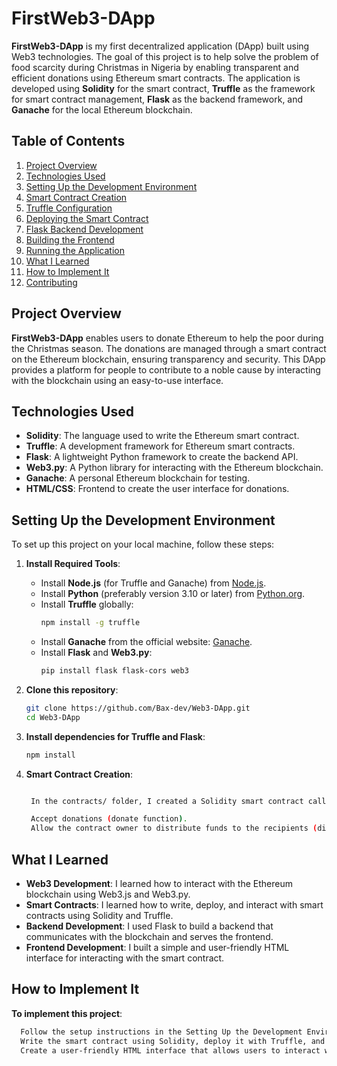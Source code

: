 # FirstWeb3-DApp

**FirstWeb3-DApp** is my first decentralized application (DApp) built using Web3 technologies. The goal of this project is to help solve the problem of food scarcity during Christmas in Nigeria by enabling transparent and efficient donations using Ethereum smart contracts. The application is developed using **Solidity** for the smart contract, **Truffle** as the framework for smart contract management, **Flask** as the backend framework, and **Ganache** for the local Ethereum blockchain.

## Table of Contents
1. [Project Overview](#project-overview)
2. [Technologies Used](#technologies-used)
3. [Setting Up the Development Environment](#setting-up-the-development-environment)
4. [Smart Contract Creation](#smart-contract-creation)
5. [Truffle Configuration](#truffle-configuration)
6. [Deploying the Smart Contract](#deploying-the-smart-contract)
7. [Flask Backend Development](#flask-backend-development)
8. [Building the Frontend](#building-the-frontend)
9. [Running the Application](#running-the-application)
10. [What I Learned](#what-i-learned)
11. [How to Implement It](#how-to-implement-it)
12. [Contributing](#contributing)

## Project Overview
**FirstWeb3-DApp** enables users to donate Ethereum to help the poor during the Christmas season. The donations are managed through a smart contract on the Ethereum blockchain, ensuring transparency and security. This DApp provides a platform for people to contribute to a noble cause by interacting with the blockchain using an easy-to-use interface.

## Technologies Used
- **Solidity**: The language used to write the Ethereum smart contract.
- **Truffle**: A development framework for Ethereum smart contracts.
- **Flask**: A lightweight Python framework to create the backend API.
- **Web3.py**: A Python library for interacting with the Ethereum blockchain.
- **Ganache**: A personal Ethereum blockchain for testing.
- **HTML/CSS**: Frontend to create the user interface for donations.

## Setting Up the Development Environment
To set up this project on your local machine, follow these steps:

1. **Install Required Tools**:
   - Install **Node.js** (for Truffle and Ganache) from [Node.js](https://nodejs.org/).
   - Install **Python** (preferably version 3.10 or later) from [Python.org](https://www.python.org/downloads/).
   - Install **Truffle** globally:  
     ```bash
     npm install -g truffle
     ```
   - Install **Ganache** from the official website: [Ganache](https://trufflesuite.com/ganache/).
   - Install **Flask** and **Web3.py**:  
     ```bash
     pip install flask flask-cors web3
     ```

2. **Clone this repository**:
   ```bash
   git clone https://github.com/Bax-dev/Web3-DApp.git
   cd Web3-DApp

3. **Install dependencies for Truffle and Flask**:
   ```bash 
   npm install 

4. **Smart Contract Creation**:
   ```bash 

    In the contracts/ folder, I created a Solidity smart contract called ChristmasAid.sol which contains functions to:

    Accept donations (donate function).
    Allow the contract owner to distribute funds to the recipients (distributeFunds function).


## What I Learned
- **Web3 Development**: I learned how to interact with the Ethereum blockchain using Web3.js and Web3.py.
- **Smart Contracts**: I learned how to write, deploy, and interact with smart contracts using Solidity and Truffle.
- **Backend Development**: I used Flask to build a backend that communicates with the blockchain and serves the frontend.
- **Frontend Development**: I built a simple and user-friendly HTML interface for interacting with the smart contract.

## How to Implement It
**To implement this project**:
 ```bash 
   Follow the setup instructions in the Setting Up the Development Environment section.
   Write the smart contract using Solidity, deploy it with Truffle, and interact with it using Web3.py in Flask.
   Create a user-friendly HTML interface that allows users to interact with the smart contract and donate funds.